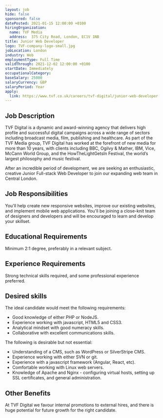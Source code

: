 ```yaml
---
layout: job
hide: false
sponsored: false
datePosted: 2021-01-15 12:00:00 +0100
hiringOrganization:
  name: TVF Media
  address:  375 City Road, London, EC1V 1NB
title: Junior Web Developer
logo: TVF-company-logo-small.jpg
jobLocation: London
industry: Web
employmentType: Full Time
validThrough: 2021-12-02 12:00:00 +0100
startDate: Immediately
occupationalCategory:
baseSalary: 25000
salaryCurrency: GBP
salaryPeriod: Year
apply:
  link: https://www.tvf.co.uk/careers/tvf-digital/junior-web-developer
---
```


## Job Description
TVF Digital is a dynamic and award-winning agency that delivers high profile and successful digital campaigns across a wide range of sectors including broadcast media, film, publishing and healthcare. As part of the TVF Media group, TVF Digital has worked at the forefront of new media for more than 10 years, with clients including BBC, Ogilvy & Mather, IBM, Vice, McCann World Group, and the HowTheLightGetsIn Festival, the world’s largest philosophy and music festival.

After an incredible period of development, we are seeking an enthusiastic, creative Junior Full-stack Web Developer to join our expanding web team in Central London.

## Job Responsibilities
You'll help create new responsive websites, improve our existing websites, and implement mobile web applications. You'll be joining a close-knit team of designers and developers and will be encouraged to learn and develop your skillset.

## Educational Requirements
Minimum 2:1 degree, preferably in a relevant subject.

## Experience Requirements
Strong technical skills required, and some professional experience preferred.

## Desired skills
The ideal candidate would meet the following requirements:
- Good knowledge of either PHP or NodeJS.
- Experience working with javascript, HTML5 and CSS3.
- Analytical mindset with good numeracy skills.
- Collaborative with excellent communications skills.

The following is desirable but not essential:
- Understanding of a CMS, such as WordPress or SilverStripe CMS.
- Experience working with either SVN or git.
- Experience with a javascript framework (Angular, React, etc).
- Comfortable working with Linux web servers.
- Knowledge of Apache and Nginx - configuring virtual hosts, setting up SSL certificates, and general administration.

## Other Benefits
At TVF Digital we favour internal promotions to external hires, and there is huge potential for future growth for the right candidate.
